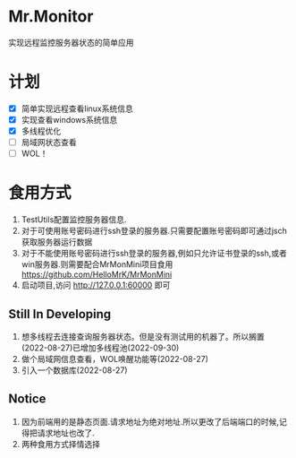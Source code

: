 # Mr.Monitor
实现远程监控服务器状态的简单应用
# 计划
- [x] 简单实现远程查看linux系统信息
- [x] 实现查看windows系统信息
- [x] 多线程优化
- [ ] 局域网状态查看
- [ ] WOL！

# 食用方式
1. TestUtils配置监控服务器信息.
2. 对于可使用账号密码进行ssh登录的服务器.只需要配置账号密码即可通过jsch获取服务器运行数据
3. 对于不能使用账号密码进行ssh登录的服务器,例如只允许证书登录的ssh,或者win服务器.则需要配合MrMonMini项目食用 https://github.com/HelloMrK/MrMonMini
4. 启动项目,访问 http://127.0.0.1:60000 即可

## Still In Developing
1. 想多线程去连接查询服务器状态。但是没有测试用的机器了。所以搁置 (2022-08-27)已增加多线程池(2022-09-30)
2. 做个局域网信息查看，WOL唤醒功能等(2022-08-27)
3. 引入一个数据库(2022-08-27)

## Notice
1. 因为前端用的是静态页面.请求地址为绝对地址.所以更改了后端端口的时候,记得把请求地址也改了.
2. 两种食用方式择情选择 
